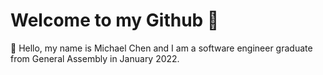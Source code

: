 # Welcome to my Github :wave:

:boy: Hello, my name is Michael Chen and I am a software engineer graduate from General Assembly in January 2022. 